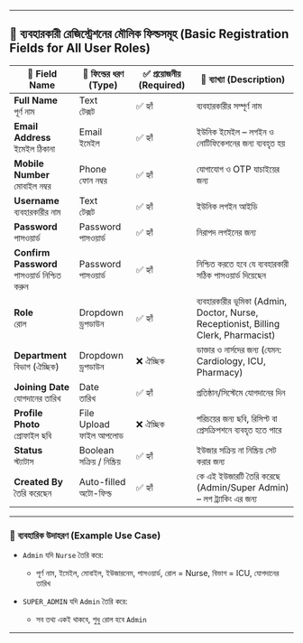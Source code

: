 
---

## 📝 **ব্যবহারকারী রেজিস্ট্রেশনের মৌলিক ফিল্ডসমূহ (Basic Registration Fields for All User Roles)**

| 🔢 **Field Name**                                | 📝 **ফিল্ডের ধরণ (Type)**       | ✅ **প্রয়োজনীয় (Required)** | 🧾 **ব্যাখ্যা (Description)**                                                       |
| ------------------------------------------------ | ------------------------------- | -------------------------- | ----------------------------------------------------------------------------------- |
| **Full Name** <br> পূর্ণ নাম                     | Text <br> টেক্সট                | ✅ হ্যাঁ                    | ব্যবহারকারীর সম্পূর্ণ নাম                                                           |
| **Email Address** <br> ইমেইল ঠিকানা              | Email <br> ইমেইল                | ✅ হ্যাঁ                    | ইউনিক ইমেইল – লগইন ও নোটিফিকেশনের জন্য ব্যবহৃত হয়                                   |
| **Mobile Number** <br> মোবাইল নম্বর              | Phone <br> ফোন নম্বর            | ✅ হ্যাঁ                    | যোগাযোগ ও OTP যাচাইয়ের জন্য                                                         |
| **Username** <br> ব্যবহারকারীর নাম               | Text <br> টেক্সট                | ✅ হ্যাঁ                    | ইউনিক লগইন আইডি                                                                     |
| **Password** <br> পাসওয়ার্ড                      | Password <br> পাসওয়ার্ড         | ✅ হ্যাঁ                    | নিরাপদ লগইনের জন্য                                                                  |
| **Confirm Password** <br> পাসওয়ার্ড নিশ্চিত করুন | Password <br> পাসওয়ার্ড         | ✅ হ্যাঁ                    | নিশ্চিত করতে হবে যে ব্যবহারকারী সঠিক পাসওয়ার্ড দিয়েছেন                              |
| **Role** <br> রোল                                | Dropdown <br> ড্রপডাউন          | ✅ হ্যাঁ                    | ব্যবহারকারীর ভূমিকা (Admin, Doctor, Nurse, Receptionist, Billing Clerk, Pharmacist) |
| **Department** <br> বিভাগ (ঐচ্ছিক)               | Dropdown <br> ড্রপডাউন          | ❌ ঐচ্ছিক                   | ডাক্তার ও নার্সদের জন্য (যেমন: Cardiology, ICU, Pharmacy)                           |
| **Joining Date** <br> যোগদানের তারিখ             | Date <br> তারিখ                 | ✅ হ্যাঁ                    | প্রতিষ্ঠান/সিস্টেমে যোগদানের দিন                                                    |
| **Profile Photo** <br> প্রোফাইল ছবি              | File Upload <br> ফাইল আপলোড     | ❌ ঐচ্ছিক                   | পরিচয়ের জন্য ছবি, রিসিপ্ট বা প্রেসক্রিপশনে ব্যবহৃত হতে পারে                         |
| **Status** <br> স্ট্যাটাস                        | Boolean <br> সক্রিয় / নিষ্ক্রিয় | ✅ হ্যাঁ                    | ইউজার সক্রিয় না নিষ্ক্রিয় সেট করার জন্য                                             |
| **Created By** <br> তৈরি করেছেন                  | Auto-filled <br> অটো-ফিল্ড      | ✅ হ্যাঁ                    | কে এই ইউজারটি তৈরি করেছে (Admin/Super Admin) – লগ ট্র্যাকিং এর জন্য                 |

---

### 🎯 **ব্যবহারিক উদাহরণ (Example Use Case)**

* `Admin` যদি `Nurse` তৈরি করে:

  * পূর্ণ নাম, ইমেইল, মোবাইল, ইউজারনেম, পাসওয়ার্ড, রোল = Nurse, বিভাগ = ICU, যোগদানের তারিখ

* `SUPER_ADMIN` যদি `Admin` তৈরি করে:

  * সব তথ্য একই থাকবে, শুধু রোল হবে `Admin`

---

